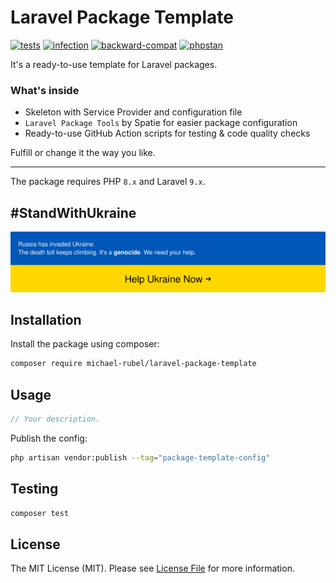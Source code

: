 # Laravel Package Template
[![tests](https://github.com/michael-rubel/laravel-package-template/actions/workflows/tests.yml/badge.svg)](https://github.com/michael-rubel/laravel-package-template/actions/workflows/tests.yml)
[![infection](https://github.com/michael-rubel/laravel-package-template/actions/workflows/infection.yml/badge.svg)](https://github.com/michael-rubel/laravel-package-template/actions/workflows/infection.yml)
[![backward-compat](https://github.com/michael-rubel/laravel-package-template/actions/workflows/backward-compat.yml/badge.svg)](https://github.com/michael-rubel/laravel-package-template/actions/workflows/backward-compat.yml)
[![phpstan](https://github.com/michael-rubel/laravel-package-template/actions/workflows/phpstan.yml/badge.svg)](https://github.com/michael-rubel/laravel-package-template/actions/workflows/phpstan.yml)

It's a ready-to-use template for Laravel packages.

### What's inside
- Skeleton with Service Provider and configuration file
- `Laravel Package Tools` by Spatie for easier package configuration
- Ready-to-use GitHub Action scripts for testing & code quality checks

Fulfill or change it the way you like.

---

The package requires PHP `8.x` and Laravel `9.x`.

## #StandWithUkraine
[![SWUbanner](https://raw.githubusercontent.com/vshymanskyy/StandWithUkraine/main/banner2-direct.svg)](https://github.com/vshymanskyy/StandWithUkraine/blob/main/docs/README.md)

## Installation
Install the package using composer:
```bash
composer require michael-rubel/laravel-package-template
```

## Usage
```php
// Your description.
```

Publish the config:
```bash
php artisan vendor:publish --tag="package-template-config"
```

## Testing
```bash
composer test
```

## License
The MIT License (MIT). Please see [License File](LICENSE.md) for more information.
